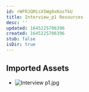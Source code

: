 ```yaml
---
id: rWFRJGMisX5Wg0xKosTkU
title: Interview_p1 Resources
desc: ''
updated: 1645225706396
created: 1645225706396
stub: false
isDir: true
---
```

## Imported Assets
- ![Interview p1.jpg](/assets/interview-p1.jpg)
